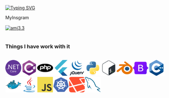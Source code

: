 [![Typing SVG](https://readme-typing-svg.herokuapp.com?font=Fira+Code&duration=2500&pause=500&color=4DF700&background=000000&vCenter=true&multiline=true&width=435&height=70&lines=%3Cname%3EMy+Name+is+Hamzah+Telha%3C%2Fname%3E;I'm+full-stack+programmer)](https://git.io/typing-svg)
<br />

MyInsgram

<a href="https://instagram.com/blackdeathhz" target="blank"><img align="center" src="https://raw.githubusercontent.com/rahuldkjain/github-profile-readme-generator/master/src/images/icons/Social/instagram.svg" alt="amj3.3" height="30" width="40" margin="10"/></a>
<br />
<br />

<h3>Things I have work with it</h3>
<br />
<img src="https://github.com/devicons/devicon/blob/master/icons/dotnetcore/dotnetcore-original.svg" width="50" height="50"><img src="https://github.com/devicons/devicon/blob/master/icons/csharp/csharp-original.svg" width="50" height="50"><img src="https://github.com/devicons/devicon/blob/master/icons/php/php-plain.svg" width="50" height="50"><img src="https://github.com/devicons/devicon/blob/master/icons/flutter/flutter-original.svg" width="50" height="50"><img src="https://github.com/devicons/devicon/blob/master/icons/jquery/jquery-original-wordmark.svg" width="50" height="50"><img src="https://github.com/devicons/devicon/blob/master/icons/python/python-original.svg" width="50" height="50"><img src="https://github.com/devicons/devicon/blob/master/icons/bash/bash-original.svg" width="50" height="50"><img src="https://github.com/devicons/devicon/blob/master/icons/blender/blender-original.svg" width="50" height="50"><img src="https://github.com/devicons/devicon/blob/master/icons/bootstrap/bootstrap-original.svg" width="50" height="50"><img src="https://github.com/devicons/devicon/blob/master/icons/cplusplus/cplusplus-original.svg" width="50" height="50"><img src="https://github.com/devicons/devicon/blob/master/icons/docker/docker-original.svg" width="50" height="50"><img src="https://github.com/devicons/devicon/blob/master/icons/java/java-original.svg" width="50" height="50"><img src="https://github.com/devicons/devicon/blob/master/icons/javascript/javascript-original.svg" width="50" height="50"><img src="https://github.com/devicons/devicon/blob/master/icons/kubernetes/kubernetes-plain.svg" width="50" height="50"><img src="https://github.com/devicons/devicon/blob/master/icons/laravel/laravel-plain.svg" width="50" height="50"><img src="https://github.com/devicons/devicon/blob/master/icons/mysql/mysql-original.svg" width="50" height="50">
